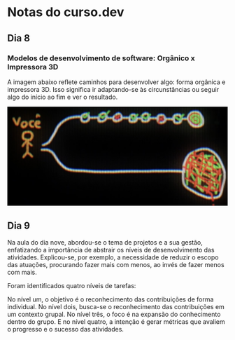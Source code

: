 # Notas do curso.dev

## Dia 8

### Modelos de desenvolvimento de software: Orgânico x Impressora 3D

A imagem abaixo reflete caminhos para desenvolver algo: forma orgânica e impressora 3D. Isso significa ir adaptando-se às circunstâncias ou seguir algo do início ao fim e ver o resultado.

![Caminhos para desenvolver algo](assets/modelo_organico_impressora3d.png)

## Dia 9

Na aula do dia nove, abordou-se o tema de projetos e a sua gestão, enfatizando a importância de abstrair os níveis de desenvolvimento das atividades. Explicou-se, por exemplo, a necessidade de reduzir o escopo das atuações, procurando fazer mais com menos, ao invés de fazer menos com mais.

Foram identificados quatro níveis de tarefas:

No nível um, o objetivo é o reconhecimento das contribuições de forma individual. 
No nível dois, busca-se o reconhecimento das contribuições em um contexto grupal. 
No nível três, o foco é na expansão do conhecimento dentro do grupo. 
E no nível quatro, a intenção é gerar métricas que avaliem o progresso e o sucesso das atividades.